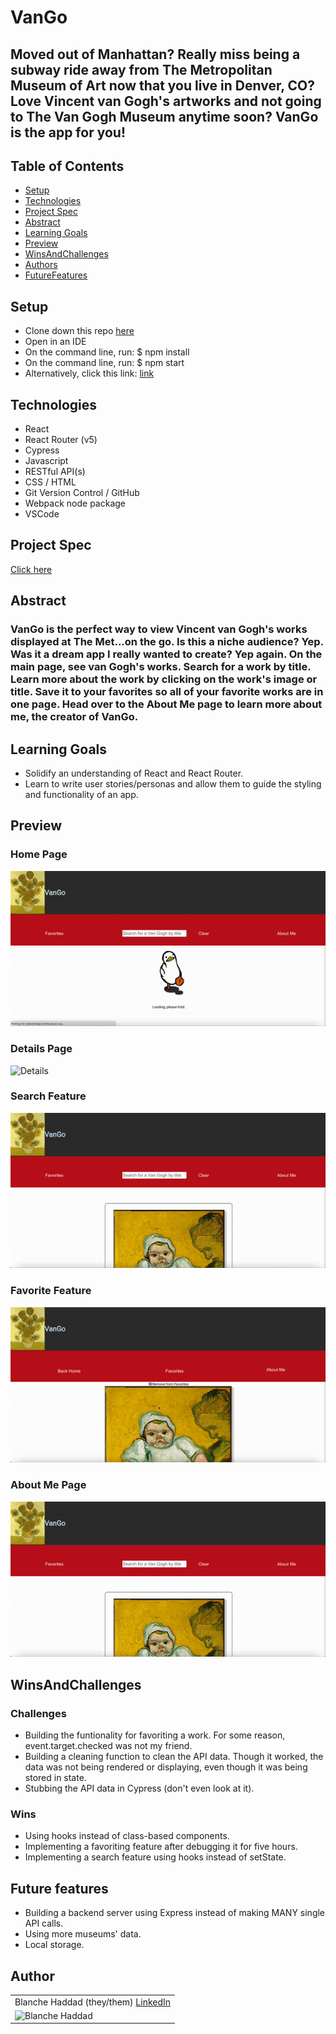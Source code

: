 # VanGo

## Moved out of Manhattan? Really miss being a subway ride away from The Metropolitan Museum of Art now that you live in Denver, CO? Love Vincent van Gogh's artworks and not going to The Van Gogh Museum anytime soon? VanGo is the app for you! 

## Table of Contents

  - [Setup](#setup)
  - [Technologies](#technologies)
  - [Project Spec](#project-spec)
  - [Abstract](#abstract)
  - [Learning Goals](#learning-goals)
  - [Preview](#preview)
  - [WinsAndChallenges](#winsandchallenges)
  - [Authors](#Authors)
  - [FutureFeatures](#future-features)

## Setup

- Clone down this repo [here](https://github.com/bhaddad1/vango)
- Open in an IDE
- On the command line, run: $ npm install
- On the command line, run: $ npm start
- Alternatively, click this link: [link](https://vango-eta.vercel.app/)

## Technologies
  - React
  - React Router (v5)
  - Cypress
  - Javascript
  - RESTful API(s)
  - CSS / HTML
  - Git Version Control / GitHub
  - Webpack node package
  - VSCode

  
## Project Spec
[Click here](https://frontend.turing.edu/projects/module-3/showcase.html)


## Abstract 

### VanGo is the perfect way to view Vincent van Gogh's works displayed at The Met...on the go. Is this a niche audience? Yep. Was it a dream app I really wanted to create? Yep again. On the main page, see van Gogh's works. Search for a work by title. Learn more about the work by clicking on the work's image or title. Save it to your favorites so all of your favorite works are in one page. Head over to the About Me page to learn more about me, the creator of VanGo. 

## Learning Goals

- Solidify an understanding of React and React Router. 
- Learn to write user stories/personas and allow them to guide the styling and functionality of an app.

## Preview 

### Home Page
![Home](src/assets/main.gif)

### Details Page
![Details](src/assets/details.gif)

### Search Feature
![Search](src/assets/search.gif)

### Favorite Feature
![Favorite](src/assets/favorite.gif)

### About Me Page
![About](src/assets/aboutMe.gif)


## WinsAndChallenges

### Challenges
- Building the funtionality for favoriting a work. For some reason, event.target.checked was not my friend. 
- Building a cleaning function to clean the API data. Though it worked, the data was not being rendered or displaying, even though it was being stored in state. 
- Stubbing the API data in Cypress (don't even look at it).

### Wins
- Using hooks instead of class-based components.
- Implementing a favoriting feature after debugging it for five hours.
- Implementing a search feature using hooks instead of setState. 


## Future features
- Building a backend server using Express instead of making MANY single API calls. 
- Using more museums' data. 
- Local storage. 

## Author

<table>
   <tr>
      <td> Blanche Haddad (they/them) <a href="https://www.linkedin.com/in/blanche-haddad-denver/">LinkedIn</td>
    </tr>
 <td><img src="https://avatars.githubusercontent.com/u/113555577?v=4" alt="Blanche Haddad"
 width="150" height="auto" /></td>
 
</table>

